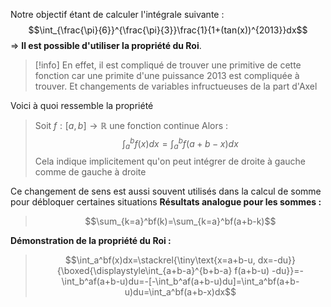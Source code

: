 Notre objectif étant de calculer l'intégrale suivante :
$$\int_{\frac{\pi}{6}}^{\frac{\pi}{3}}\frac{1}{1+(tan(x))^{2013}}dx$$ ⇒ **Il est possible d'utiliser la propriété du Roi**.
>[!info]
>En effet, il est compliqué de trouver une primitive de cette fonction car une primite d'une puissance $2013$ est compliquée à trouver. Et changements de variables infructueuses de la part d'Axel

Voici à quoi ressemble la propriété
>Soit $f :[a, b] → \mathbb{R}$  une fonction continue
>Alors : $$\int_a^bf(x)dx=\int_a^bf(a+b-x)dx$$
>Cela indique implicitement qu'on peut intégrer de droite à gauche comme de gauche à droite

Ce changement de sens est aussi souvent utilisés dans la calcul de somme pour débloquer certaines situations
**Résultats analogue pour les sommes :**
>$$\sum_{k=a}^bf(k)=\sum_{k=a}^bf(a+b-k)$$

**Démonstration de la propriété du Roi :**
>$$\int_a^bf(x)dx=\stackrel{\tiny\text{x=a+b-u, dx=-du}}{\boxed{\displaystyle\int_{a+b-a}^{b+b-a} f(a+b-u) -du}}=-\int_b^af(a+b-u)du=-[-\int_b^af(a+b-u)du]=\int_a^bf(a+b-u)du=\int_a^bf(a+b-x)dx$$

